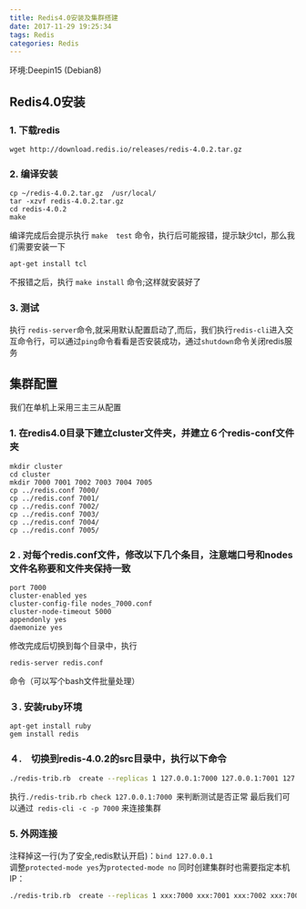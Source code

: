 ```yaml
---
title: Redis4.0安装及集群搭建
date: 2017-11-29 19:25:34
tags: Redis
categories: Redis
---
```


环境:Deepin15 (Debian8)

## Redis4.0安装

###  1. 下载redis
```
wget http://download.redis.io/releases/redis-4.0.2.tar.gz
```

### 2.  编译安装
```
cp ~/redis-4.0.2.tar.gz  /usr/local/
tar -xzvf redis-4.0.2.tar.gz
cd redis-4.0.2
make

```
编译完成后会提示执行 ```make  test``` 命令，执行后可能报错，提示缺少tcl，那么我们需要安装一下
```
apt-get install tcl
```
不报错之后，执行 ```make install``` 命令;这样就安装好了
### 3.  测试
执行 ```redis-server```命令,就采用默认配置启动了,而后，我们执行```redis-cli```进入交互命令行，可以通过```ping```命令看看是否安装成功，通过```shutdown```命令关闭redis服务

## 集群配置
我们在单机上采用三主三从配置
###  1.  在redis4.0目录下建立cluster文件夹，并建立６个redis-conf文件夹
```
mkdir cluster
cd cluster
mkdir 7000 7001 7002 7003 7004 7005
cp ../redis.conf 7000/
cp ../redis.conf 7001/
cp ../redis.conf 7002/
cp ../redis.conf 7003/
cp ../redis.conf 7004/
cp ../redis.conf 7005/
```
### 2 . 对每个redis.conf文件，修改以下几个条目，注意端口号和nodes文件名称要和文件夹保持一致
```
port 7000
cluster-enabled yes
cluster-config-file nodes_7000.conf
cluster-node-timeout 5000
appendonly yes
daemonize yes
```
修改完成后切换到每个目录中，执行
```
redis-server redis.conf
```
命令（可以写个bash文件批量处理）
### ３. 安装ruby环境
```
apt-get install ruby
gem install redis
```
### ４.　切换到redis-4.0.2的src目录中，执行以下命令  
```bash
./redis-trib.rb  create --replicas 1 127.0.0.1:7000 127.0.0.1:7001 127.0.0.1:7002 127.0.0.1:7003 127.0.0.1:7004 127.0.0.1:7005
```
执行```./redis-trib.rb check 127.0.0.1:7000 ```来判断测试是否正常
最后我们可以通过``` redis-cli -c -p 7000``` 来连接集群

### 5. 外网连接
注释掉这一行(为了安全,redis默认开启)：```bind 127.0.0.1```  
调整```protected-mode yes```为```protected-mode no``` 
同时创建集群时也需要指定本机IP：
 ```bash
./redis-trib.rb  create --replicas 1 xxx:7000 xxx:7001 xxx:7002 xxx:7003 xxx:7004 xxx:7005
```